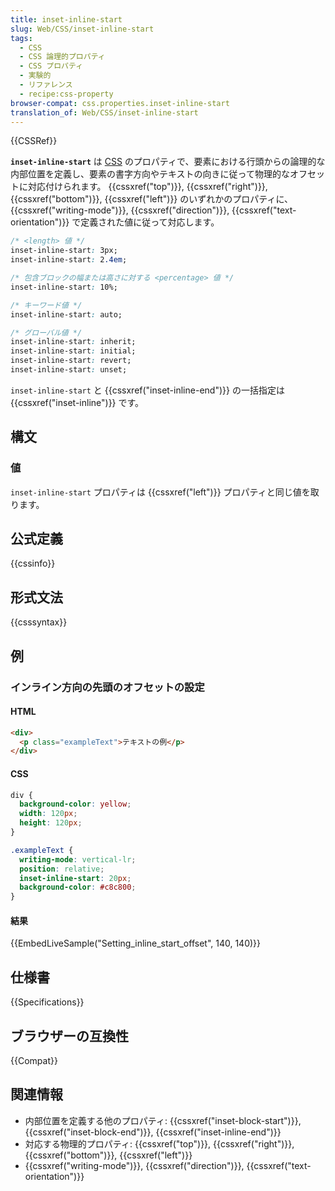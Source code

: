 ```yaml
---
title: inset-inline-start
slug: Web/CSS/inset-inline-start
tags:
  - CSS
  - CSS 論理的プロパティ
  - CSS プロパティ
  - 実験的
  - リファレンス
  - recipe:css-property
browser-compat: css.properties.inset-inline-start
translation_of: Web/CSS/inset-inline-start
---
```

{{CSSRef}}

**`inset-inline-start`** は [CSS](/ja/docs/Web/CSS) のプロパティで、要素における行頭からの論理的な内部位置を定義し、要素の書字方向やテキストの向きに従って物理的なオフセットに対応付けられます。 {{cssxref("top")}}, {{cssxref("right")}}, {{cssxref("bottom")}}, {{cssxref("left")}} のいずれかのプロパティに、 {{cssxref("writing-mode")}}, {{cssxref("direction")}}, {{cssxref("text-orientation")}} で定義された値に従って対応します。

```css
/* <length> 値 */
inset-inline-start: 3px;
inset-inline-start: 2.4em;

/* 包含ブロックの幅または高さに対する <percentage> 値 */
inset-inline-start: 10%;

/* キーワード値 */
inset-inline-start: auto;

/* グローバル値 */
inset-inline-start: inherit;
inset-inline-start: initial;
inset-inline-start: revert;
inset-inline-start: unset;
```

`inset-inline-start` と {{cssxref("inset-inline-end")}} の一括指定は {{cssxref("inset-inline")}} です。

## 構文

### 値

`inset-inline-start` プロパティは {{cssxref("left")}} プロパティと同じ値を取ります。

## 公式定義

{{cssinfo}}

## 形式文法

{{csssyntax}}

## 例

<h3 id="Setting_inline_start_offset">インライン方向の先頭のオフセットの設定</h3>

#### HTML

```html
<div>
  <p class="exampleText">テキストの例</p>
</div>
```

#### CSS

```css
div {
  background-color: yellow;
  width: 120px;
  height: 120px;
}

.exampleText {
  writing-mode: vertical-lr;
  position: relative;
  inset-inline-start: 20px;
  background-color: #c8c800;
}
```

#### 結果

{{EmbedLiveSample("Setting_inline_start_offset", 140, 140)}}

## 仕様書

{{Specifications}}

## ブラウザーの互換性

{{Compat}}

## 関連情報

- 内部位置を定義する他のプロパティ: {{cssxref("inset-block-start")}}, {{cssxref("inset-block-end")}}, {{cssxref("inset-inline-end")}}
- 対応する物理的プロパティ: {{cssxref("top")}}, {{cssxref("right")}}, {{cssxref("bottom")}}, {{cssxref("left")}}
- {{cssxref("writing-mode")}}, {{cssxref("direction")}}, {{cssxref("text-orientation")}}
